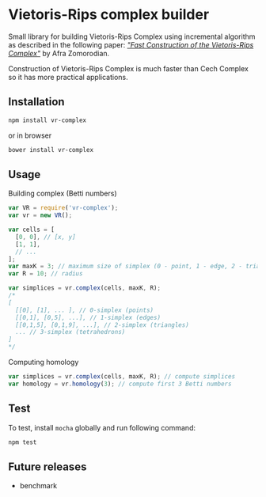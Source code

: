 # Vietoris-Rips complex builder

Small library for building Vietoris-Rips Complex using incremental algorithm as described in the following paper:
[*"Fast Construction of the Vietoris-Rips Complex"*](http://www.cs.sandia.gov/CSRI/Workshops/2009/CAT/presentations/zomorodian.pdf)
by Afra Zomorodian.

Construction of Vietoris-Rips Complex is much faster than Cech Complex so it has more practical applications.

## Installation

```bash
npm install vr-complex
```

or in browser

```bash
bower install vr-complex
```

## Usage

Building complex (Betti numbers)
```js
var VR = require('vr-complex');
var vr = new VR();

var cells = [
  [0, 0], // [x, y]
  [1, 1],
  // ...
];
var maxK = 3; // maximum size of simplex (0 - point, 1 - edge, 2 - triangle, ...)
var R = 10; // radius

var simplices = vr.complex(cells, maxK, R);
/*
[
  [[0], [1], ... ], // 0-simplex (points)
  [[0,1], [0,5], ...], // 1-simplex (edges)
  [[0,1,5], [0,1,9], ...], // 2-simplex (triangles)
  ... // 3-simplex (tetrahedrons)
]
*/

```

Computing homology
```js
var simplices = vr.complex(cells, maxK, R); // compute simplices
var homology = vr.homology(3); // compute first 3 Betti numbers
```

## Test

To test, install `mocha` globally and run following command:
```bash
npm test
```

## Future releases
- benchmark
